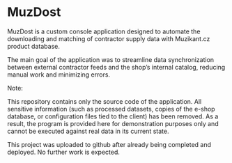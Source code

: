 ﻿# MuzDost

MuzDost is a custom console application designed to automate the downloading and matching of contractor supply data with Muzikant.cz product database.

The main goal of the application was to streamline data synchronization between external contractor feeds and the shop’s internal catalog, reducing manual work and minimizing errors.

Note:

This repository contains only the source code of the application. All sensitive information (such as processed datasets, copies of the e-shop database, or configuration files tied to the client) has been removed. As a result, the program is provided here for demonstration purposes only and cannot be executed against real data in its current state.

This project was uploaded to github after already being completed and deployed. No further work is expected.
